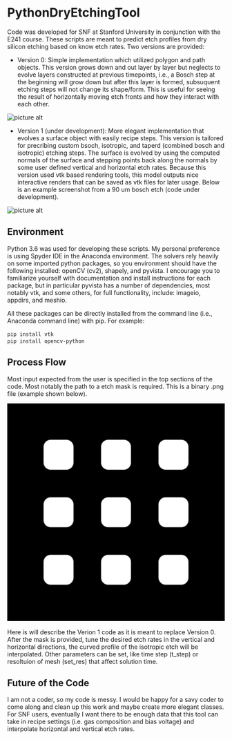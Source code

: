 # PythonDryEtchingTool
Code was developed for SNF at Stanford University in conjunction with the E241 course. These scripts are meant to predict etch profiles from dry silicon etching based on know etch rates. Two versions are provided:
  * Version 0: Simple implementation which utilized polygon and path objects. This version grows down and out layer by layer but neglects to evolve layers constructed at previous timepoints, i.e., a Bosch step at the beginning will grow down but after this layer is formed, subsuquent etching steps will not change its shape/form. This is useful for seeing the result of horizontally moving etch fronts and how they interact with each other. <br/>

![picture alt](./Figures/verion0_example.gif)

  * Version 1 (under development): More elegant implementation that evolves a surface object with easily recipe steps. This version is tailored for precribing custom bsoch, isotropic, and taperd (combined bosch and isotropic) etching steps. The surface is evolved by using the computed normals  of the surface and stepping points back along the normals by some user defined vertical and horizontal etch rates. Because this version used vtk based rendering tools, this model outputs nice interactive renders that can be saved as vtk files for later usage. Below is an example screenshot from a 90 um bosch etch (code under development). <br/>

![picture alt](./Figures/verion1_example.png)

## Environment
Python 3.6 was used for developing these scripts. My personal preference is using Spyder IDE in the Anaconda environment. The solvers rely heavily on some imported python packages, so you environment should have the following installed: openCV (cv2), shapely, and pyvista. I encourage you to familiarize yourself with documentation and install instructions for each package, but in particular pyvista has a number of dependencies, most notably vtk, and some others, for full functionality, include: imageio, appdirs, and meshio.

All these packages can be directly installed from the command line (i.e., Anaconda command line) with pip. For example:
```
pip install vtk
pip install opencv-python
```

## Process Flow
Most input expected from the user is specified in the top sections of the code. Most notably the path to a etch mask is required. This is a binary .png file (example shown below). <br/>

![picture alt](./ExampleMasks/fillet_sq_example_mask.png)
 
Here is will describe the Verion 1 code as it is meant to replace Version 0. After the mask is provided, tune the desired etch rates in the vertical and horizontal directions, the curved profile of the isotropic etch will be interpolated. Other parameters can be set, like time step (t_step) or resoltuion of mesh (set_res) that affect solution time. 

## Future of the Code
I am not a coder, so my code is messy. I would be happy for a savy coder to come along and clean up this work and maybe create more elegant classes. For SNF users, eventually I want there to be enough data that this tool can take in recipe settings (i.e. gas composition and bias voltage) and interpolate horizontal and vertical etch rates. 
